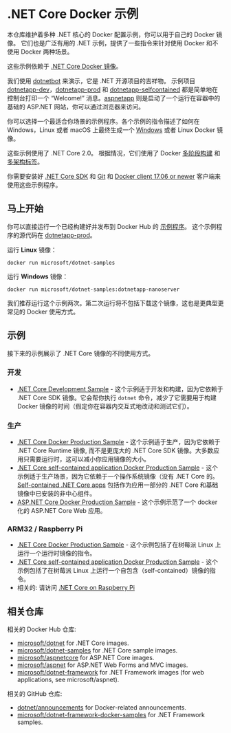 # .NET Core Docker 示例
本仓库维护着多种 .NET 核心的 Docker 配置示例，你可以用于自己的 Docker 镜像。
它们也是广泛有用的 .NET 示例，提供了一些指令来针对使用 Docker 和不使用 Docker 两种场景。

这些示例依赖于 [.NET Core Docker 镜像](https://hub.docker.com/r/microsoft/dotnet/)。

我们使用 [dotnetbot](https://github.com/dotnet-bot) 来演示，它是 .NET 开源项目的吉祥物。 示例项目 [dotnetapp-dev](dotnetapp-dev)，[dotnetapp-prod](dotnetapp-prod) 和 [dotnetapp-selfcontained](dotnetapp-selfcontained) 都是简单地在控制台打印一个 “Welcome!” 消息。[aspnetapp](aspnetapp) 则是启动了一个运行在容器中的基础的 ASP.NET 网站，你可以通过浏览器来访问。

你可以选择一个最适合你场景的示例程序。各个示例的指令描述了如何在 Windows，Linux 或者 macOS 上最终生成一个 [Windows](http://aka.ms/windowscontainers) 或者 Linux Docker 镜像。

这些示例使用了 .NET Core 2.0。 根据情况，它们使用了 Docker [多阶段构建](https://github.com/dotnet/announcements/issues/18) 和 [多架构标签](https://github.com/dotnet/announcements/issues/14)。

你需要安装好 [.NET Core SDK](https://www.microsoft.com/net/download/core#/sdk) 和 [Git](https://git-scm.com/downloads) 和 [Docker client 17.06 or newer](https://www.docker.com/products/docker) 客户端来使用这些示例程序。

## 马上开始

你可以直接运行一个已经构建好并发布到 Docker Hub 的 [示例程序](https://hub.docker.com/r/microsoft/dotnet-samples/)。 这个示例程序的源代码在 [dotnetapp-prod](dotnetapp-prod)。

运行 **Linux** 镜像：

```console
docker run microsoft/dotnet-samples
```

运行 **Windows** 镜像：

```console
docker run microsoft/dotnet-samples:dotnetapp-nanoserver
```

我们推荐运行这个示例两次。第二次运行将不包括下载这个镜像，这也是更典型更常见的 Docker 使用方式。

## 示例

接下来的示例展示了 .NET Core 镜像的不同使用方式。

### 开发

* [.NET Core Development Sample](dotnetapp-dev) - 这个示例适于开发和构建，因为它依赖于 .NET Core SDK 镜像。它会帮你执行 `dotnet` 命令，减少了它需要用于构建 Docker 镜像的时间（假定你在容器内交互式地改动和测试它们）。

### 生产

* [.NET Core Docker Production Sample](dotnetapp-prod) - 这个示例适于生产，因为它依赖于 .NET Core Runtime 镜像, 而不是更庞大的 .NET Core SDK 镜像。大多数应用只需要运行时，这可以减小你应用镜像的大小。 
* [.NET Core self-contained application Docker Production Sample](dotnetapp-selfcontained) - 这个示例适于生产场景，因为它依赖于一个操作系统镜像（没有 .NET Core 的。 [Self-contained .NET Core apps](https://docs.microsoft.com/dotnet/articles/core/deploying/) 包括作为应用一部分的 .NET Core 和基础镜像中已安装的非中心组件。
* [ASP.NET Core Docker Production Sample](aspnetapp) - 这个示例示范了一个 docker 化的 ASP.NET Core Web 应用。

### ARM32 / Raspberry Pi

* [.NET Core Docker Production Sample](dotnetapp-prod) - 这个示例包括了在树莓派 Linux 上运行一个运行时镜像的指令。
* [.NET Core self-contained application Docker Production Sample](dotnetapp-selfcontained) - 这个示例包括了在树莓派 Linux 上运行一个自包含（self-contained）镜像的指令。
* 相关的: 请访问 [.NET Core on Raspberry Pi](https://github.com/dotnet/core/blob/master/samples/RaspberryPiInstructions.md)

## 相关仓库

相关的 Docker Hub 仓库:

* [microsoft/dotnet](https://hub.docker.com/r/microsoft/dotnet/) for .NET Core images.
* [microsoft/dotnet-samples](https://hub.docker.com/r/microsoft/dotnet-samples/) for .NET Core sample images.
* [microsoft/aspnetcore](https://hub.docker.com/r/microsoft/aspnetcore/) for ASP.NET Core images.
* [microsoft/aspnet](https://hub.docker.com/r/microsoft/aspnet/) for ASP.NET Web Forms and MVC images.
* [microsoft/dotnet-framework](https://hub.docker.com/r/microsoft/dotnet-framework/) for .NET Framework images (for web applications, see microsoft/aspnet).

相关的 GitHub 仓库:

* [dotnet/announcements](https://github.com/dotnet/announcements/issues?q=is%3Aissue+is%3Aopen+label%3ADocker) for Docker-related announcements.
* [microsoft/dotnet-framework-docker-samples](https://github.com/microsoft/dotnet-framework-docker-samples/) for .NET Framework samples.
